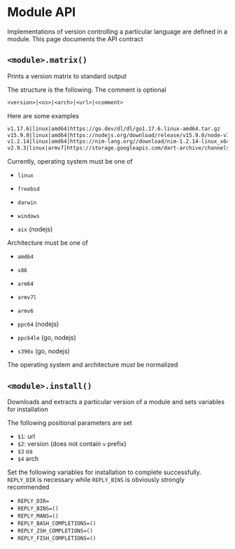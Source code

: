 # Module API

Implementations of version controlling a particular language are defined in a module. This page documents the API contract

## `<module>.matrix()`

Prints a version matrix to standard output

The structure is the following. The comment is optional

```txt
<version>|<os>|<arch>|<url>|<comment>
```

Here are some examples

```txt
v1.17.6|linux|amd64|https://go.dev/dl/dl/go1.17.6.linux-amd64.tar.gz
v15.9.0|linux|amd64|https://nodejs.org/download/release/v15.9.0/node-v15.9.0-linux-x64.tar.gz|(Released 2021-02-18)
v1.2.14|linux|amd64|https://nim-lang.org//download/nim-1.2.14-linux_x64.tar.xz
v2.9.3|linux|armv7|https://storage.googleapis.com/dart-archive/channels/stable/release/2.16.0/sdk/dartsdk-linux-arm-release.zip
```

Currently, operating system must be one of

- `linux`
- `freebsd`
- `darwin`
- `windows`

- `aix` (nodejs)

Architecture must be one of

- `amd64`
- `x86`
- `arm64`
- `armv7l`
- `armv6`

- `ppc64` (nodejs)
- `ppc64le` (go, nodejs)
- `s390x` (go, nodejs)

The operating system and architecture _must_ be normalized

## `<module>.install()`

Downloads and extracts a particular version of a module and sets variables for installation

The following positional parameters are set

- `$1`: url
- `$2`: version (does not contain `v` prefix)
- `$3` os
- `$4` arch

Set the following variables for installation to complete successfully. `REPLY_DIR` is necessary while `REPLY_BINS` is obviously strongly recommended

- `REPLY_DIR=`
- `REPLY_BINS=()`
- `REPLY_MANS=()`
- `REPLY_BASH_COMPLETIONS=()`
- `REPLY_ZSH_COMPLETIONS=()`
- `REPLY_FISH_COMPLETIONS=()`
